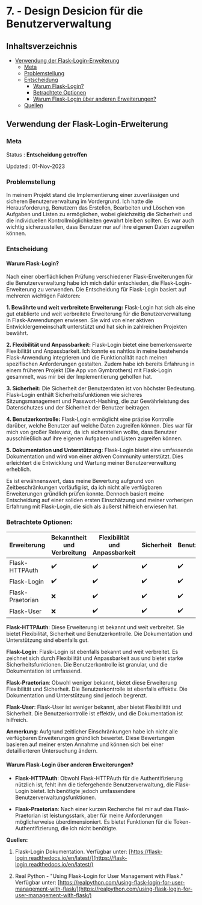 # 7. - Design Desicion für die Benutzerverwaltung

## Inhaltsverzeichnis

  - [Verwendung der Flask-Login-Erweiterung](#verwendung-der-flask-login-erweiterung)
    - [Meta](#meta)
    - [Problemstellung](#problemstellung)
    - [Entscheidung](#entscheidung)
      - [Warum Flask-Login?](#warum-flask-login)
      - [Betrachtete Optionen](#betrachtete-optionen)
      - [Warum Flask-Login über anderen Erweiterungen?](#warum-flask-login-über-anderen-erweiterungen)
    - [Quellen](#quellen)



  ## Verwendung der Flask-Login-Erweiterung

### Meta

Status
: **Entscheidung getroffen**

Updated
: 01-Nov-2023

### Problemstellung

In meinem Projekt stand die Implementierung einer zuverlässigen und sicheren Benutzerverwaltung im Vordergrund. Ich hatte die Herausforderung, Benutzern das Erstellen, Bearbeiten und Löschen von Aufgaben und Listen zu ermöglichen, wobei gleichzeitig die Sicherheit und die individuellen Kontrollmöglichkeiten gewahrt bleiben sollten. Es war auch wichtig sicherzustellen, dass Benutzer nur auf ihre eigenen Daten zugreifen können.

### Entscheidung

#### Warum Flask-Login?

Nach einer oberflächlichen Prüfung verschiedener Flask-Erweiterungen für die Benutzerverwaltung habe ich mich dafür entschieden, die Flask-Login-Erweiterung zu verwenden. Die Entscheidung für Flask-Login basiert auf mehreren wichtigen Faktoren:

**1. Bewährte und weit verbreitete Erweiterung:** Flask-Login hat sich als eine gut etablierte und weit verbreitete Erweiterung für die Benutzerverwaltung in Flask-Anwendungen erwiesen. Sie wird von einer aktiven Entwicklergemeinschaft unterstützt und hat sich in zahlreichen Projekten bewährt.

**2. Flexibilität und Anpassbarkeit:** Flask-Login bietet eine bemerkenswerte Flexibilität und Anpassbarkeit. Ich konnte es nahtlos in meine bestehende Flask-Anwendung integrieren und die Funktionalität nach meinen spezifischen Anforderungen gestalten. Zudem habe ich bereits Erfahrung in einem früheren Projekt (Die App von Gymbrothers) mit Flask-Login gesammelt, was mir bei der Implementierung geholfen hat.

**3. Sicherheit:** Die Sicherheit der Benutzerdaten ist von höchster Bedeutung. Flask-Login enthält Sicherheitsfunktionen wie sicheres Sitzungsmanagement und Passwort-Hashing, die zur Gewährleistung des Datenschutzes und der Sicherheit der Benutzer beitragen.

**4. Benutzerkontrolle:** Flask-Login ermöglicht eine präzise Kontrolle darüber, welche Benutzer auf welche Daten zugreifen können. Dies war für mich von großer Relevanz, da ich sicherstellen wollte, dass Benutzer ausschließlich auf ihre eigenen Aufgaben und Listen zugreifen können.

**5. Dokumentation und Unterstützung:** Flask-Login bietet eine umfassende Dokumentation und wird von einer aktiven Community unterstützt. Dies erleichtert die Entwicklung und Wartung meiner Benutzerverwaltung erheblich.

Es ist erwähnenswert, dass meine Bewertung aufgrund von Zeitbeschränkungen vorläufig ist, da ich nicht alle verfügbaren Erweiterungen gründlich prüfen konnte. Dennoch basiert meine Entscheidung auf einer soliden ersten Einschätzung und meiner vorherigen Erfahrung mit Flask-Login, die sich als äußerst hilfreich erwiesen hat.


### Betrachtete Optionen:

| Erweiterung           | Bekanntheit und Verbreitung | Flexibilität und Anpassbarkeit | Sicherheit | Benutzerkontrolle | Dokumentation und Unterstützung |
| ---------------------  | ---------------------------- | ------------------------------ | ---------- | ----------------- | -------------------------------- |
| Flask-HTTPAuth         | ✔️                           | ✔️                             | ✔️         | ✔️                | ✔️                               |
| Flask-Login            | ✔️                           | ✔️                             | ✔️         | ✔️                | ✔️                               |
| Flask-Praetorian       | ❌                           | ✔️                             | ✔️         | ✔️                | ❌                               |
| Flask-User             | ❌                           | ✔️                             | ✔️         | ✔️                | ✔️                               |

**Flask-HTTPAuth**: Diese Erweiterung ist bekannt und weit verbreitet. Sie bietet Flexibilität, Sicherheit und Benutzerkontrolle. Die Dokumentation und Unterstützung sind ebenfalls gut.

**Flask-Login**: Flask-Login ist ebenfalls bekannt und weit verbreitet. Es zeichnet sich durch Flexibilität und Anpassbarkeit aus und bietet starke Sicherheitsfunktionen. Die Benutzerkontrolle ist granular, und die Dokumentation ist umfassend.

**Flask-Praetorian**: Obwohl weniger bekannt, bietet diese Erweiterung Flexibilität und Sicherheit. Die Benutzerkontrolle ist ebenfalls effektiv. Die Dokumentation und Unterstützung sind jedoch begrenzt.

**Flask-User**: Flask-User ist weniger bekannt, aber bietet Flexibilität und Sicherheit. Die Benutzerkontrolle ist effektiv, und die Dokumentation ist hilfreich.

**Anmerkung**: Aufgrund zeitlicher Einschränkungen habe ich nicht alle verfügbaren Erweiterungen gründlich bewertet. Diese Bewertungen basieren auf meiner ersten Annahme und können sich bei einer detaillierteren Untersuchung ändern.


#### Warum Flask-Login über anderen Erweiterungen?

- **Flask-HTTPAuth**: Obwohl Flask-HTTPAuth für die Authentifizierung nützlich ist, fehlt ihm die tiefergehende Benutzerverwaltung, die Flask-Login bietet. Ich benötigte jedoch umfassendere Benutzerverwaltungsfunktionen.

- **Flask-Praetorian**: Nach einer kurzen Recherche fiel mir auf das Flask-Praetorian ist leistungsstark, aber für meine Anforderungen möglicherweise überdimensioniert. Es bietet Funktionen für die Token-Authentifizierung, die ich nicht benötigte. 






**Quellen:**

1. Flask-Login Dokumentation. Verfügbar unter: [https://flask-login.readthedocs.io/en/latest/](https://flask-login.readthedocs.io/en/latest/)

2. Real Python - "Using Flask-Login for User Management with Flask." Verfügbar unter: [https://realpython.com/using-flask-login-for-user-management-with-flask/](https://realpython.com/using-flask-login-for-user-management-with-flask/)